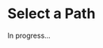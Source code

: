 <meta url="https://github.com/johnlindquist/kit/discussions/809">
<meta id="D_kwDOEu7MBc4AP9Tf">
<meta title="Select a Path">
<meta section="essentials">
<meta i="2">    
<meta path="docs/select-a-path">    

# Select a Path  

In progress...